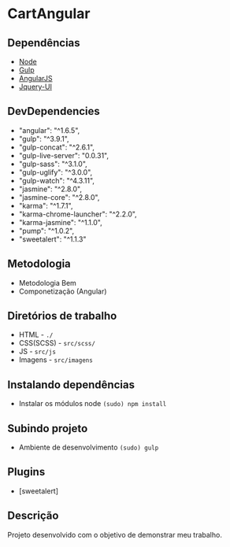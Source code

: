 # CartAngular

## Dependências
- [Node]()
- [Gulp]()
- [AngularJS]()
- [Jquery-UI]()


## DevDependencies
- "angular": "^1.6.5",
- "gulp": "^3.9.1",
- "gulp-concat": "^2.6.1",
- "gulp-live-server": "0.0.31",
- "gulp-sass": "^3.1.0",
- "gulp-uglify": "^3.0.0",
- "gulp-watch": "^4.3.11",
- "jasmine": "^2.8.0",
- "jasmine-core": "^2.8.0",
- "karma": "^1.7.1",
- "karma-chrome-launcher": "^2.2.0",
- "karma-jasmine": "^1.1.0",
- "pump": "^1.0.2",
- "sweetalert": "^1.1.3"

## Metodologia
- Metodologia Bem
- Componetização (Angular)

## Diretórios de trabalho
- HTML - `./`
- CSS(SCSS) - `src/scss/`
- JS - `src/js`
- Imagens - `src/imagens`

## Instalando dependências
- Instalar os módulos node `(sudo) npm install`

## Subindo projeto
- Ambiente de desenvolvimento `(sudo) gulp`

## Plugins
- [sweetalert]

## Descrição
Projeto desenvolvido com o objetivo de demonstrar meu trabalho.
